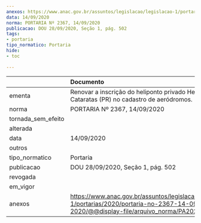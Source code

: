 ```yaml
---
anexos: https://www.anac.gov.br/assuntos/legislacao/legislacao-1/portarias/2020/portaria-no-2367-14-09-2020/@@display-file/arquivo_norma/PA2020-2367.pdf
data: 14/09/2020
norma: PORTARIA Nº 2367, 14/09/2020
publicacao: DOU 28/09/2020, Seção 1, pág. 502
tags:
- portaria
tipo_normatico: Portaria
hide: 
- toc 
 
---
```


|                    | Documento                                                                                                                                        |
|:-------------------|:-------------------------------------------------------------------------------------------------------------------------------------------------|
| ementa             | Renovar a inscrição do heliponto privado Helisul - Cataratas (PR) no cadastro de aeródromos.                                                     |
| norma              | PORTARIA Nº 2367, 14/09/2020                                                                                                                     |
| tornada_sem_efeito |                                                                                                                                                  |
| alterada           |                                                                                                                                                  |
| data               | 14/09/2020                                                                                                                                       |
| outros             |                                                                                                                                                  |
| tipo_normatico     | Portaria                                                                                                                                         |
| publicacao         | DOU 28/09/2020, Seção 1, pág. 502                                                                                                                |
| revogada           |                                                                                                                                                  |
| em_vigor           |                                                                                                                                                  |
| anexos             | https://www.anac.gov.br/assuntos/legislacao/legislacao-1/portarias/2020/portaria-no-2367-14-09-2020/@@display-file/arquivo_norma/PA2020-2367.pdf |